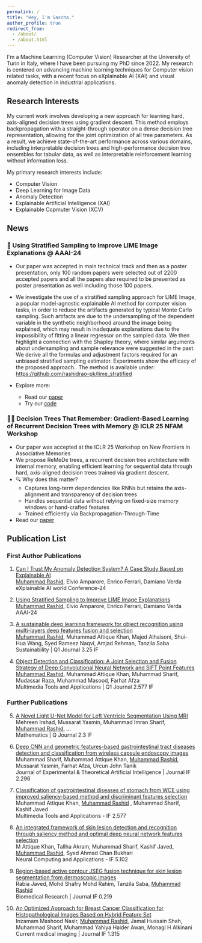 ```yaml
---
permalink: /
title: "Hey, I'm Sascha."
author_profile: true
redirect_from: 
  - /about/
  - /about.html
---
```


I'm a  Machine Learning (Computer Vision) Researcher at the University of Turin in Italy, where I have been pursuing my PhD since 2022. My research is centered on advancing machine learning techniques for Computer vision related tasks, with a recent focus on eXplainable AI (XAI) and visual anomaly detection in industrial applications.

## Research Interests
My current work involves developing a new approach for learning hard, axis-aligned decision trees using gradient descent. This method employs backpropagation with a straight-through operator on a dense decision tree representation, allowing for the joint optimization of all tree parameters. As a result, we achieve state-of-the-art performance across various domains, including interpretable decision trees and high-performance decision tree ensembles for tabular data, as well as interpretable reinforcement learning without information loss.

My primary research interests include:
* Computer Vision
* Deep Learning for Image Data
* Anomaly Detection
* Explainable Artificial Intelligence (XAI)
* Explainable Copmuter Vision (XCV)

## News
### 🤖 Using Stratified Sampling to Improve LIME Image Explanations @ AAAI-24 
* Our paper was accepted in main technical track and then as a poster presentation, only 100 random papers were selected out of 2200 accepted papers and all the papers also required to be presented as poster presentation as well including those 100 papers.

* We investigate the use of a stratified sampling approach for LIME Image, a popular model-agnostic explainable AI method for computer vision tasks, in order to reduce the artifacts generated by typical Monte Carlo sampling. Such artifacts are due to the undersampling of the dependent variable in the synthetic neighborhood around the image being explained, which may result in inadequate explanations due to the impossibility of fitting a linear regressor on the sampled data. We then highlight a connection with the Shapley theory, where similar arguments about undersampling and sample relevance were suggested in the past. We derive all the formulas and adjustment factors required for an unbiased stratified sampling estimator. Experiments show the efficacy of the proposed approach.. The method is available under: https://github.com/rashidrao-pk/lime_stratified

* Explore more:
  * Read our [paper](https://openreview.net/forum?id=qpXctF2aLZ)
  * Try our [code](https://github.com/s-marton/SYMPOL)



### 🌳🧠 Decision Trees That Remember: Gradient-Based Learning of Recurrent Decision Trees with Memory @ ICLR 25 NFAM Workshop
* Our paper was accepted at the ICLR 25 Workshop on New Frontiers in Associative Memories
* We propose ReMeDe trees, a recurrent decision tree architecture with internal memory, enabling efficient learning for sequential data through hard, axis-aligned decision trees trained via gradient descent.
* 🔍 Why does this matter?
  * Captures long-term dependencies like RNNs but retains the axis-alignment and transparency of decision trees
  * Handles sequential data without relying on fixed-size memory windows or hand-crafted features
  * Trained efficiently via Backpropagation-Through-Time
* Read our [paper](https://openreview.net/forum?id=u2Hh24rxW1)

## Publication List
### First Author Publications
1. [Can I Trust My Anomaly Detection System? A Case Study Based on Explainable AI](https://link.springer.com/chapter/10.1007/978-3-031-63803-9_13)<br />
<u>Muhammad Rashid</u>, Elvio Amparore, Enrico Ferrari, Damiano Verda<br />
eXplainable AI world Conference-24 <b></b>

2. [Using Stratified Sampling to Improve LIME Image Explanations](https://ojs.aaai.org/index.php/AAAI/article/view/29397)<br />
<u>Muhammad Rashid</u>, Elvio Amparore, Enrico Ferrari, Damiano Verda<br />
AAAI-24 <b></b>

3. [A sustainable deep learning framework for object recognition using multi-layers deep features fusion and selection](https://www.mdpi.com/2071-1050/12/12/5037)<br />
<u>Muhammad Rashid</u>, Muhammad Attique Khan, Majed Alhaisoni, Shui-Hua Wang, Syed
Rameez Naqvi, Amjad Rehman, Tanzila Saba<br />
Sustainability | Q1 Journal 3.25 IF<b></b>

4. [Object Detection and Classification: A Joint Selection and Fusion Strategy of Deep Convolutional Neural Network and SIFT Point Features](https://link.springer.com/article/10.1007/s11042-018-7031-0)<br />
<u>Muhammad Rashid</u>, Muhammad Attique Khan, Muhammad Sharif, Mudassar Raza,
Muhammad Masood, Farhat Afza<br />
Multimedia Tools and Applications | Q1 Journal 2.577 IF <b></b>


### Further Publications
5.  [A Novel Light U-Net Model for Left Ventricle Segmentation Using MRI](https://www.mdpi.com/2227-7390/11/14/3245)<br />
Mehreen Irshad, Mussarat Yasmin, Muhammad Imran Sharif, <u>Muhammad Rashid</u>, ...<br />
Mathematics | Q Journal 2.3 IF
6.   [Deep CNN and geometric features-based gastrointestinal tract diseases detection and classification from wireless capsule endoscopy images](https://www.tandfonline.com/doi/abs/10.1080/0952813X.2019.1572657)<br />
Muhammad Sharif, Muhammad Attique Khan, <u>Muhammad Rashid</u>, Mussarat Yasmin,
Farhat Afza, Urcun John Tanik<br />
Journal of Experimental & Theoretical Artificial Intelligence | Journal IF 2.296

7.  [Classification of gastrointestinal diseases of stomach from WCE using improved saliency-based method and discriminant features selection](https://link.springer.com/article/10.1007/s11042-019-07875-9)<br />
    Muhammad Attique Khan, <u>Muhammad Rashid</u> , Muhammad Sharif, Kashif Javed<br />
    Multimedia Tools and Applications - IF 2.577
8.  [An integrated framework of skin lesion detection and recognition through saliency method and optimal deep neural network features selection](https://link.springer.com/article/10.1007/s00521-019-04514-0)<br />
    M Attique Khan, Tallha Akram, Muhammad Sharif, Kashif Javed, <u>Muhammad Rashid</u>,
Syed Ahmad Chan Bukhari<br />
    Neural Computing and Applications - IF 5.102
9.  [Region-based active contour JSEG fusion technique for skin lesion segmentation from dermoscopic images](https://1stdirectory.co.uk/_assets/files_comp/ad6f229c-84db-4857-a481-2f6e9377461d.pdf)<br />
    Rabia Javed, Mohd Shafry Mohd Rahim, Tanzila Saba, <u>Muhammad Rashid</u><br />
    Biomedical Research | Journal IF 0.219 
10.  [An Optimized Approach for Breast Cancer Classification for Histopathological Images Based on Hybrid Feature Set](https://www.ingentaconnect.com/content/ben/cmir/2021/00000017/00000001/art00016)<br />
  Inzamam Mashood Nasir, <u>Muhammad Rashid</u>, Jamal Hussain Shah, Muhammad Sharif,
Muhammad Yahiya Haider Awan, Monagi H Alkinani<br />
  Current medical imaging | Journal IF 1.315









